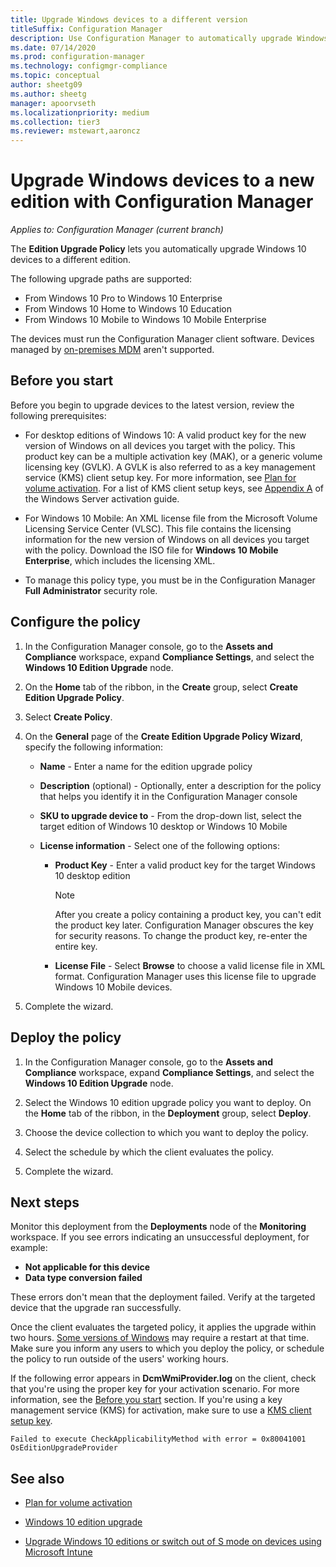 ```yaml
---
title: Upgrade Windows devices to a different version
titleSuffix: Configuration Manager
description: Use Configuration Manager to automatically upgrade Windows 10 devices to a different Windows edition.
ms.date: 07/14/2020
ms.prod: configuration-manager
ms.technology: configmgr-compliance
ms.topic: conceptual
author: sheetg09
ms.author: sheetg
manager: apoorvseth
ms.localizationpriority: medium
ms.collection: tier3
ms.reviewer: mstewart,aaroncz 
---
```


# Upgrade Windows devices to a new edition with Configuration Manager

*Applies to: Configuration Manager (current branch)*

The **Edition Upgrade Policy** lets you automatically upgrade Windows 10 devices to a different edition.

The following upgrade paths are supported:

- From Windows 10 Pro to Windows 10 Enterprise
- From Windows 10 Home to Windows 10 Education
- From Windows 10 Mobile to Windows 10 Mobile Enterprise

The devices must run the Configuration Manager client software. Devices managed by [on-premises MDM](../../mdm/understand/manage-mobile-devices-with-on-premises-infrastructure.md) aren't supported.

## Before you start

Before you begin to upgrade devices to the latest version, review the following prerequisites:  

- For desktop editions of Windows 10: A valid product key for the new version of Windows on all devices you target with the policy. This product key can be a multiple activation key (MAK), or a generic volume licensing key (GVLK). A GVLK is also referred to as a key management service (KMS) client setup key. For more information, see [Plan for volume activation](/windows/deployment/volume-activation/plan-for-volume-activation-client). For a list of KMS client setup keys, see [Appendix A](/windows-server/get-started/kmsclientkeys) of the Windows Server activation guide. <!--496871-->  

- For Windows 10 Mobile: An XML license file from the Microsoft Volume Licensing Service Center (VLSC). This file contains the licensing information for the new version of Windows on all devices you target with the policy. Download the ISO file for **Windows 10 Mobile Enterprise**, which includes the licensing XML.<!-- SCCMDocs#2033 -->

- To manage this policy type, you must be in the Configuration Manager **Full Administrator** security role.

## Configure the policy  

1. In the Configuration Manager console, go to the **Assets and Compliance** workspace, expand **Compliance Settings**, and select the  **Windows 10 Edition Upgrade** node.  

2. On the **Home** tab of the ribbon, in the **Create** group, select **Create Edition Upgrade Policy**.  

3. Select **Create Policy**.  

4. On the **General** page of the **Create Edition Upgrade Policy Wizard**, specify the following information:  

    - **Name** - Enter a name for the edition upgrade policy  

    - **Description** (optional) - Optionally, enter a description for the policy that helps you identify it in the Configuration Manager console  

    - **SKU to upgrade device to** - From the drop-down list, select the target edition of Windows 10 desktop or Windows 10 Mobile  

    - **License information** - Select one of the following options:  

        - **Product Key** - Enter a valid product key for the target Windows 10 desktop edition  

            > [!NOTE]  
            > After you create a policy containing a product key, you can't edit the product key later. Configuration Manager obscures the key for security reasons. To change the product key, re-enter the entire key.  

        - **License File** - Select **Browse** to choose a valid license file in XML format. Configuration Manager uses this license file to upgrade Windows 10 Mobile devices.  

5. Complete the wizard.  

## Deploy the policy  

1. In the Configuration Manager console, go to the **Assets and Compliance** workspace, expand **Compliance Settings**, and select the  **Windows 10 Edition Upgrade** node.  

2. Select the Windows 10 edition upgrade policy you want to deploy. On the **Home** tab of the ribbon, in the **Deployment** group, select **Deploy**.  

3. Choose the device collection to which you want to deploy the policy.

4. Select the schedule by which the client evaluates the policy.

5. Complete the wizard.

## Next steps

Monitor this deployment from the **Deployments** node of the **Monitoring** workspace. If you see errors indicating an unsuccessful deployment, for example:

- **Not applicable for this device**
- **Data type conversion failed**

These errors don't mean that the deployment failed. Verify at the targeted device that the upgrade ran successfully.

Once the client evaluates the targeted policy, it applies the upgrade within two hours. [Some versions of Windows](/windows/deployment/upgrade/windows-10-edition-upgrades) may require a restart at that time. Make sure you inform any users to which you deploy the policy, or schedule the policy to run outside of the users' working hours.

If the following error appears in **DcmWmiProvider.log** on the client, check that you're using the proper key for your activation scenario. For more information, see the [Before you start](#before-you-start) section. If you're using a key management service (KMS) for activation, make sure to use a [KMS client setup key](/windows-server/get-started/kmsclientkeys).  <!-- 496871 -->

`Failed to execute CheckApplicabilityMethod with error = 0x80041001 OsEditionUpgradeProvider`

## See also

- [Plan for volume activation](/windows/deployment/volume-activation/plan-for-volume-activation-client)

- [Windows 10 edition upgrade](/windows/deployment/upgrade/windows-10-edition-upgrades)

- [Upgrade Windows 10 editions or switch out of S mode on devices using Microsoft Intune](/intune/edition-upgrade-configure-windows-10)